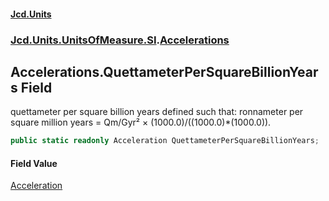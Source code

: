 #### [Jcd.Units](index.md 'index')
### [Jcd.Units.UnitsOfMeasure.SI](Jcd.Units.UnitsOfMeasure.SI.md 'Jcd.Units.UnitsOfMeasure.SI').[Accelerations](Accelerations.md 'Jcd.Units.UnitsOfMeasure.SI.Accelerations')

## Accelerations.QuettameterPerSquareBillionYears Field

quettameter per square billion years defined such that: ronnameter per square million years = Qm/Gyr² ×
(1000.0)/((1000.0)*(1000.0)).

```csharp
public static readonly Acceleration QuettameterPerSquareBillionYears;
```

#### Field Value
[Acceleration](Acceleration.md 'Jcd.Units.UnitTypes.Acceleration')